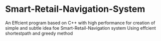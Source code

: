 # Smart-Retail-Navigation-System
An Effcient program based on C++ with high performance for creation of simple and subtle idea foe Smart-Retail-Navigation system
Using effcient shortestpath and greedy method
